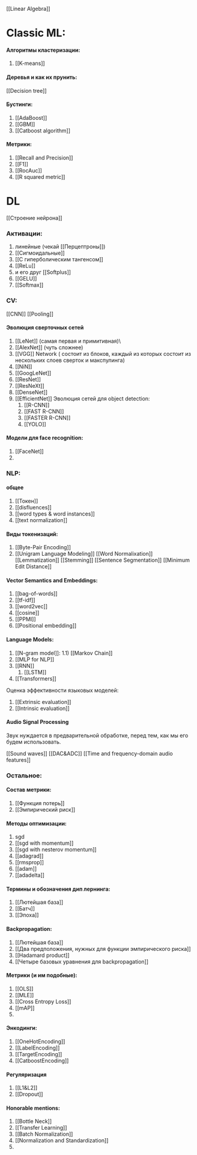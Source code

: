 [[Linear Algebra]]

# Classic ML:
#### Алгоритмы кластеризации:
1) [[K-means]]

#### Деревья и как их прунить: 
[[Decision tree]]
#### Бустинги:
1) [[AdaBoost]]
2) [[GBM]]
3) [[Catboost algorithm]]
#### Метрики:
1) [[Recall and Precision]]
2) [[F1]]
3) [[RocAuc]]
4) [[R squared metric]]
# DL
[[Строение нейрона]]
### Активации:
1) линейные (чекай [[Перцептроны]])
2) [[Сигмоидальные]]
3) [[С гиперболическим тангенсом]]
4) [[ReLu]]
5) и его друг [[Softplus]]
6) [[GELU]]
7) [[Softmax]]
### CV:
[[CNN]]
[[Pooling]]
#### Эволюция сверточных сетей
1) [[LeNet]] (самая первая и примитивная)\
2) [[AlexNet]] (чуть сложнее)
3) [[VGG]] Network ( состоит из блоков, каждый из которых состоит из нескольких слоев сверток и макспулинга)
4) [[NiN]]
5) [[GoogLeNet]]
6) [[ResNet]]
7) [[ResNeXt]]
8) [[DenseNet]]
9) [[EfficientNet]]
Эволюция сетей для object detection:
	1) [[R-CNN]]
	2) [[FAST R-CNN]]
	3) [[FASTER R-CNN]]
	4) [[YOLO]]
#### Модели для face recognition:
1) [[FaceNet]]
2) 


### NLP:
#### общее
1) [[Токен]]
2) [[disfluences]]
3) [[word types & word instances]]
4) [[text normalization]]

#### Виды токенизаций:
1) [[Byte-Pair Encoding]]
2) [[Unigram Language Modeling]]
[[Word Normalixation]]
[[Lemmatization]]
[[Stemming]]
[[Sentence Segmentation]]
[[Minimum Edit Distance]]

#### Vector Semantics and Embeddings:
1) [[bag-of-words]]
2) [[tf-idf]]
3) [[word2vec]]
4) [[cosine]]
5) [[PPMI]]
6) [[Positional embedding]]

#### Language Models:
1) [[N-gram model]]:
		1.1)  [[Markov Chain]]
2) [[MLP for NLP]]
3) [[RNN]]
	1) [[LSTM]]
4) [[Transformers]]

Оценка эффективности языковых моделей:
1) [[Extrinsic evaluation]]
2) [[Intrinsic evaluation]]
#### Audio Signal Processing
Звук нуждается в предварительной обработке, перед тем, как мы его будем использовать.

[[Sound waves]]
[[DAC&ADC]] 
[[Time and frequency-domain audio features]]
### Остальное:
#### Состав метрики:
1) [[Функция потерь]]
2) [[Эмпирический риск]]

#### Методы оптимизации:
1) sgd
2) [[sgd with momentum]]
3) [[sgd with nesterov momentum]]
4) [[adagrad]]
5) [[rmsprop]]
6) [[adam]]
7) [[adadelta]]


#### Термины и обозначения дип лернинга: 
1) [[Лютейшая база]] 
2) [[Батч]]
3) [[Эпоха]]

#### Backpropagation:
1) [[Лютейшая база]]
2) [[Два предположения, нужных для функции эмпирического риска]]
3) [[Hadamard product]]
4) [[Четыре базовых уравнения для backpropagation]]


#### Метрики (и им подобные):
1) [[OLS]]
2) [[MLE]]
3) [[Cross Entropy Loss]]
4) [[mAP]]
5) 

#### Энкодинги:
1) [[OneHotEncoding]]
2) [[LabelEncoding]]
3) [[TargetEncoding]]
4) [[CatboostEncoding]]

#### Регуляризация 
1) [[L1&L2]]
2) [[Dropout]]

#### Honorable mentions:
1) [[Bottle Neck]]
2) [[Transfer Learning]]
3) [[Batch Normalization]]
4) [[Normalization and Standardization]]
5) 